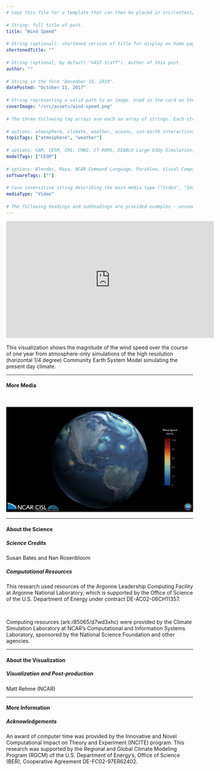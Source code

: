 ```yaml
---
# Copy this file for a template that can then be placed in src/content/visualizations. The name of this file will be used as the URL for the post.

# String: full title of post.
title: "Wind Speed"

# String (optional): shortened version of title for display on home page in card.
shortenedTitle: ""

# String (optional, by default "VAST Staff"). Author of this post.
author: ""

# String in the form "December 10, 2019".
datePosted: "October 11, 2017" 

# String representing a valid path to an image. Used in the card on the main page. Likely to be in the form "/src/assets/..." for images located in src/assets.
coverImage: "/src/assets/wind-speed.png"

# The three following tag arrays are each an array of strings. Each string (case insensitive) represents a filter from the front page. Tags that do not correspond to a current filter will be ignored for filtering.

# options: atmosphere, climate, weather, oceans, sun-earth interactions, fire dynamics, solid earth, recent publications, experimental technologies
topicTags: ["atmosphere", "weather"]

# options: CAM, CESM, CM1, CMAQ, CT-ROMS, DIABLO Large Eddy Simulation, HRRR, HWRF, MPAS, SIMA, WACCM, WRF
modelTags: ["CESM"]

# options: Blender, Maya, NCAR Command Language, ParaView, Visual Comparator, VAPOR
softwareTags: [""]

# Case insensitive string describing the main media type ("Video", "Image", "App", etc). This is displayed in the post heading as a small tag above the title.
mediaType: "Video"

# The following headings and subheadings are provided examples - unused ones can be deleted. All Markdown content below will be rendered in the frontend.
---
```


<iframe width="560" height="315" src="https://www.youtube.com/embed/tlQHki79K84?si=XLCPXrKUaOuidckb" title="YouTube video player" frameborder="0" allow="accelerometer; autoplay; clipboard-write; encrypted-media; gyroscope; picture-in-picture; web-share" referrerpolicy="strict-origin-when-cross-origin" allowfullscreen></iframe>

This visualization shows the magnitude of the wind speed over the course of one year from atmosphere-only simulations of the high resolution (horizontal 1/4 degree) Community Earth System Model simulating the present day climate.

___

#### More Media

<br />

![Wind speed](../../assets/wind-speed.png)

___

#### About the Science

##### Science Credits

Susan Bates and Nan Rosenbloom

##### Computational Resources

This research used resources of the Argonne Leadership Computing Facility at Argonne National Laboratory, which is supported by the Office of Science of the U.S. Department of Energy under contract DE-AC02-06CH11357.

<br />

Computing resources (ark:/85065/d7wd3xhc) were provided by the Climate Simulation Laboratory at NCAR’s Computational and Information Systems Laboratory, sponsored by the National Science Foundation and other agencies.

___

#### About the Visualization

##### Visualization and Post-production

Matt Rehme (NCAR)

___

#### More Information

##### Acknowledgements

An award of computer time was provided by the Innovative and Novel Computational Impact on Theory and Experiment (INCITE) program. This research was supported by the Regional and Global Climate Modeling Program (RGCM) of the U.S. Department of Energy’s, Office of Science (BER), Cooperative Agreement DE-FC02-97ER62402.
